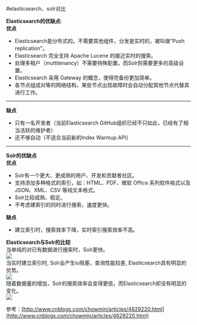 #elasticsearch、solr对比

**Elasticsearch的优缺点**:  
**优点**  


- Elasticsearch是分布式的。不需要其他组件，分发是实时的，被叫做”Push replication”。
- Elasticsearch 完全支持 Apache Lucene 的接近实时的搜索。
- 处理多租户（multitenancy）不需要特殊配置，而Solr则需要更多的高级设置。
- Elasticsearch 采用 Gateway 的概念，使得完备份更加简单。
- 各节点组成对等的网络结构，某些节点出现故障时会自动分配其他节点代替其进行工作。
- ---
**缺点** 
   
- 只有一名开发者（当前Elasticsearch GitHub组织已经不只如此，已经有了相当活跃的维护者）
- 还不够自动（不适合当前新的Index Warmup API）

---
**Solr的优缺点**  
**优点**  


- Solr有一个更大、更成熟的用户、开发和贡献者社区。
- 支持添加多种格式的索引，如：HTML、PDF、微软 Office 系列软件格式以及 JSON、XML、CSV 等纯文本格式。
- Solr比较成熟、稳定。
- 不考虑建索引的同时进行搜索，速度更快。  
  
**缺点**

- 建立索引时，搜索效率下降，实时索引搜索效率不高。

**Elasticsearch与Solr的比较**  
当单纯的对已有数据进行搜索时，Solr更快。  
![](https://i.imgur.com/hvU6yud.png)  
当实时建立索引时, Solr会产生io阻塞，查询性能较差, Elasticsearch具有明显的优势。  
![](https://i.imgur.com/PNOrg3e.png)  
随着数据量的增加，Solr的搜索效率会变得更低，而Elasticsearch却没有明显的变化。  
![](https://i.imgur.com/KEirAfw.png)

参考：[http://www.cnblogs.com/chowmin/articles/4629220.html](http://www.cnblogs.com/chowmin/articles/4629220.html)
